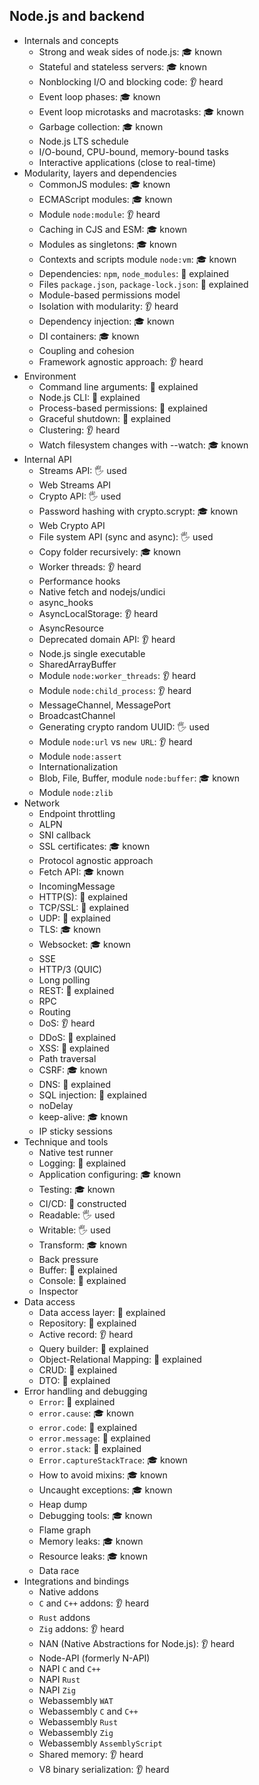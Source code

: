 ## Node.js and backend

- Internals and concepts
  - Strong and weak sides of node.js: 🎓 known
  - Stateful and stateless servers: 🎓 known
  - Nonblocking I/O and blocking code: 👂 heard
  - Event loop phases: 🎓 known
  - Event loop microtasks and macrotasks: 🎓 known
  - Garbage collection: 🎓 known
  - Node.js LTS schedule
  - I/O-bound, CPU-bound, memory-bound tasks
  - Interactive applications (close to real-time)
- Modularity, layers and dependencies
  - CommonJS modules: 🎓 known
  - ECMAScript modules: 🎓 known
  - Module `node:module`: 👂 heard
  - Caching in CJS and ESM: 🎓 known
  - Modules as singletons: 🎓 known
  - Contexts and scripts module `node:vm`: 🎓 known
  - Dependencies: `npm`, `node_modules`: 🙋 explained
  - Files `package.json`, `package-lock.json`: 🙋 explained
  - Module-based permissions model
  - Isolation with modularity: 👂 heard
  - Dependency injection: 🎓 known
  - DI containers: 🎓 known
  - Coupling and cohesion
  - Framework agnostic approach: 👂 heard
- Environment
  - Command line arguments: 🙋 explained
  - Node.js CLI: 🙋 explained
  - Process-based permissions: 🙋 explained
  - Graceful shutdown: 🙋 explained
  - Clustering: 👂 heard
  - Watch filesystem changes with --watch: 🎓 known
- Internal API
  - Streams API: 🖐️ used
  - Web Streams API
  - Crypto API: 🖐️ used
  - Password hashing with crypto.scrypt: 🎓 known
  - Web Crypto API
  - File system API (sync and async): 🖐️ used
  - Copy folder recursively: 🎓 known
  - Worker threads: 👂 heard
  - Performance hooks
  - Native fetch and nodejs/undici
  - async_hooks
  - AsyncLocalStorage: 👂 heard
  - AsyncResource
  - Deprecated domain API: 👂 heard
  - Node.js single executable
  - SharedArrayBuffer
  - Module `node:worker_threads`: 👂 heard
  - Module `node:child_process`: 👂 heard
  - MessageChannel, MessagePort
  - BroadcastChannel
  - Generating crypto random UUID: 🖐️ used
  - Module `node:url` vs `new URL`: 👂 heard
  - Module `node:assert`
  - Internationalization
  - Blob, File, Buffer, module `node:buffer`: 🎓 known
  - Module `node:zlib`
- Network
  - Endpoint throttling
  - ALPN
  - SNI callback
  - SSL certificates: 🎓 known
  - Protocol agnostic approach
  - Fetch API: 🎓 known
  - IncomingMessage
  - HTTP(S): 🙋 explained
  - TCP/SSL: 🙋 explained
  - UDP: 🙋 explained
  - TLS: 🎓 known
  - Websocket: 🎓 known
  - SSE
  - HTTP/3 (QUIC)
  - Long polling
  - REST: 🙋 explained
  - RPC
  - Routing
  - DoS: 👂 heard
  - DDoS: 🙋 explained
  - XSS: 🙋 explained
  - Path traversal
  - CSRF: 🎓 known
  - DNS: 🙋 explained
  - SQL injection: 🙋 explained
  - noDelay
  - keep-alive: 🎓 known
  - IP sticky sessions
- Technique and tools
  - Native test runner
  - Logging: 🙋 explained
  - Application configuring: 🎓 known
  - Testing: 🎓 known
  - CI/CD: 🚀 constructed
  - Readable: 🖐️ used
  - Writable: 🖐️ used
  - Transform: 🎓 known
  - Back pressure
  - Buffer: 🙋 explained
  - Console: 🙋 explained
  - Inspector
- Data access
  - Data access layer: 🙋 explained
  - Repository: 🙋 explained
  - Active record: 👂 heard
  - Query builder: 🙋 explained
  - Object-Relational Mapping: 🙋 explained
  - CRUD: 🙋 explained
  - DTO: 🙋 explained
- Error handling and debugging
  - `Error`: 🙋 explained
  - `error.cause`: 🎓 known
  - `error.code`: 🙋 explained
  - `error.message`: 🙋 explained
  - `error.stack`: 🙋 explained
  - `Error.captureStackTrace`: 🎓 known
  - How to avoid mixins: 🎓 known
  - Uncaught exceptions: 🎓 known
  - Heap dump
  - Debugging tools: 🎓 known
  - Flame graph
  - Memory leaks: 🎓 known
  - Resource leaks: 🎓 known
  - Data race
- Integrations and bindings
  - Native addons
  - `C` and `C++` addons: 👂 heard
  - `Rust` addons
  - `Zig` addons: 👂 heard
  - NAN (Native Abstractions for Node.js): 👂 heard
  - Node-API (formerly N-API)
  - NAPI `C` and `C++`
  - NAPI `Rust`
  - NAPI `Zig`
  - Webassembly `WAT`
  - Webassembly `C` and `C++`
  - Webassembly `Rust`
  - Webassembly `Zig`
  - Webassembly `AssemblyScript`
  - Shared memory: 👂 heard
  - V8 binary serialization: 👂 heard
